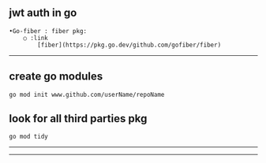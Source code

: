 ## jwt auth in go

    •Go-fiber : fiber pkg:
		○ :link
			[fiber](https://pkg.go.dev/github.com/gofiber/fiber)
		
---
## create go modules
```
go mod init www.github.com/userName/repoName
```

## look for all third parties pkg
```
go mod tidy
```

---
---